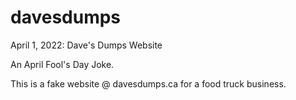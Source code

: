 # davesdumps
April 1, 2022: Dave's Dumps Website

An April Fool's Day Joke.

This is a fake website @ davesdumps.ca for a food truck business. 